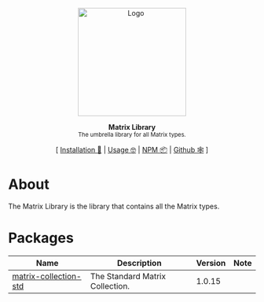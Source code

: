 <p align="center"><img height="220px" src="https://i.imgur.com/UMHxlIV.png" alt="Logo" /><p>
<p align="center">
  <strong>Matrix Library</strong><br />
  <sub>The umbrella library for all Matrix types.</sub>
</p>
<p align="center">
  [ <a href="#installation">Installation 💾</a> | <a href="#usage">Usage 🤓</a> | <a href="https://www.npmjs.com/package/@sivrad/matrix-library">NPM 📦</a> | <a href="https://github.com/sivrad/matrix-library">Github 🕸</a> ]
</p>

# About
The Matrix Library is the library that contains all the Matrix types.
# Packages
| Name | Description | Version | Note |
|------|-------------|---------|------|
[matrix-collection-std](https://github.com/sivrad/matrix-collection-std) | The Standard Matrix Collection. | 1.0.15 |  |

